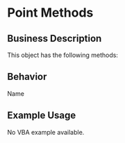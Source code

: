 # Point Methods

## Business Description
This object has the following methods:

## Behavior
Name

## Example Usage
No VBA example available.